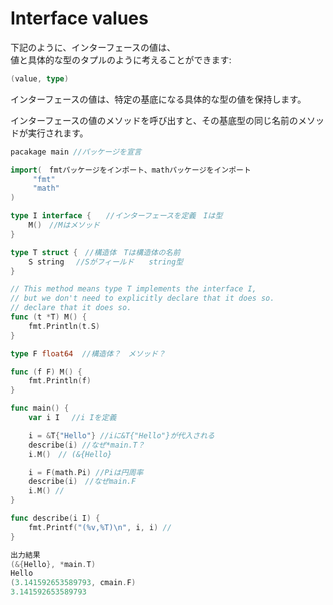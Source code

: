 # Interface values

下記のように、インターフェースの値は、<br>
値と具体的な型のタプルのように考えることができます:<br>

```go
(value, type)
```
インターフェースの値は、特定の基底になる具体的な型の値を保持します。<br>

インターフェースの値のメソッドを呼び出すと、その基底型の同じ名前のメソッドが実行されます。<br>

```go
pacakage main //パッケージを宣言

import(　fmtパッケージをインポート、mathパッケージをインポート
     "fmt"
     "math"
)

type I interface {　　//インターフェースを定義　Iは型
    M()　//Mはメソッド
}

type T struct {　//構造体　Tは構造体の名前
    S string　 //Sがフィールド　　string型
}　

// This method means type T implements the interface I,
// but we don't need to explicitly declare that it does so.
// declare that it does so.
func (t *T) M() {　 
    fmt.Println(t.S)
}

type F float64  //構造体？　メソッド？

func (f F) M() {　
    fmt.Println(f)
}

func main() {
	var i I　 //i Iを定義

	i = &T{"Hello"} //iに&T{"Hello"}が代入される
	describe(i) //なぜ*main.T？
	i.M()　// (&{Hello} 

	i = F(math.Pi) //Piは円周率
	describe(i)　//なぜmain.F
	i.M() // 
}

func describe(i I) {
	fmt.Printf("(%v,%T)\n", i, i) //
}

出力結果
(&{Hello}, *main.T)
Hello
(3.141592653589793, cmain.F)
3.141592653589793

```

